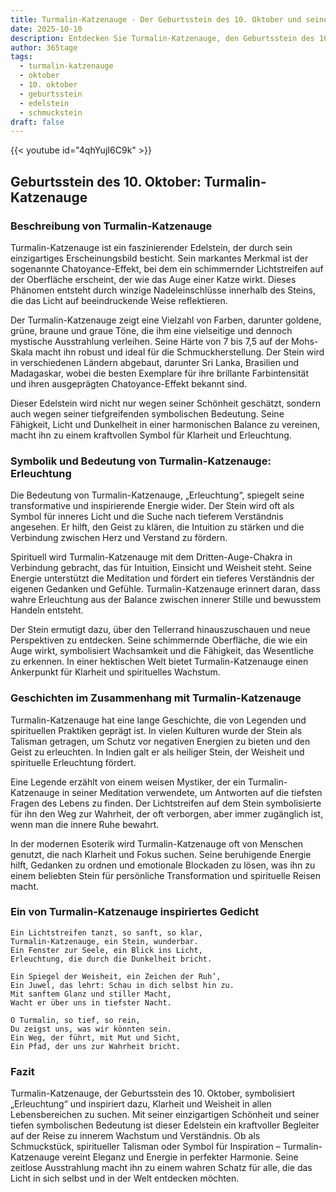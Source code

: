 ```yaml
---
title: Turmalin-Katzenauge - Der Geburtsstein des 10. Oktober und seine Bedeutung
date: 2025-10-10
description: Entdecken Sie Turmalin-Katzenauge, den Geburtsstein des 10. Oktober, der Erleuchtung symbolisiert. Seine Symbolik und Geschichte werden Sie inspirieren.
author: 365tage
tags:
  - turmalin-katzenauge
  - oktober
  - 10. oktober
  - geburtsstein
  - edelstein
  - schmuckstein
draft: false
---
```


{{< youtube id="4qhYujI6C9k" >}}

## Geburtsstein des 10. Oktober: Turmalin-Katzenauge

### Beschreibung von Turmalin-Katzenauge

Turmalin-Katzenauge ist ein faszinierender Edelstein, der durch sein einzigartiges Erscheinungsbild besticht. Sein markantes Merkmal ist der sogenannte Chatoyance-Effekt, bei dem ein schimmernder Lichtstreifen auf der Oberfläche erscheint, der wie das Auge einer Katze wirkt. Dieses Phänomen entsteht durch winzige Nadeleinschlüsse innerhalb des Steins, die das Licht auf beeindruckende Weise reflektieren.

Der Turmalin-Katzenauge zeigt eine Vielzahl von Farben, darunter goldene, grüne, braune und graue Töne, die ihm eine vielseitige und dennoch mystische Ausstrahlung verleihen. Seine Härte von 7 bis 7,5 auf der Mohs-Skala macht ihn robust und ideal für die Schmuckherstellung. Der Stein wird in verschiedenen Ländern abgebaut, darunter Sri Lanka, Brasilien und Madagaskar, wobei die besten Exemplare für ihre brillante Farbintensität und ihren ausgeprägten Chatoyance-Effekt bekannt sind.

Dieser Edelstein wird nicht nur wegen seiner Schönheit geschätzt, sondern auch wegen seiner tiefgreifenden symbolischen Bedeutung. Seine Fähigkeit, Licht und Dunkelheit in einer harmonischen Balance zu vereinen, macht ihn zu einem kraftvollen Symbol für Klarheit und Erleuchtung.

### Symbolik und Bedeutung von Turmalin-Katzenauge: Erleuchtung

Die Bedeutung von Turmalin-Katzenauge, „Erleuchtung“, spiegelt seine transformative und inspirierende Energie wider. Der Stein wird oft als Symbol für inneres Licht und die Suche nach tieferem Verständnis angesehen. Er hilft, den Geist zu klären, die Intuition zu stärken und die Verbindung zwischen Herz und Verstand zu fördern.

Spirituell wird Turmalin-Katzenauge mit dem Dritten-Auge-Chakra in Verbindung gebracht, das für Intuition, Einsicht und Weisheit steht. Seine Energie unterstützt die Meditation und fördert ein tieferes Verständnis der eigenen Gedanken und Gefühle. Turmalin-Katzenauge erinnert daran, dass wahre Erleuchtung aus der Balance zwischen innerer Stille und bewusstem Handeln entsteht.

Der Stein ermutigt dazu, über den Tellerrand hinauszuschauen und neue Perspektiven zu entdecken. Seine schimmernde Oberfläche, die wie ein Auge wirkt, symbolisiert Wachsamkeit und die Fähigkeit, das Wesentliche zu erkennen. In einer hektischen Welt bietet Turmalin-Katzenauge einen Ankerpunkt für Klarheit und spirituelles Wachstum.

### Geschichten im Zusammenhang mit Turmalin-Katzenauge

Turmalin-Katzenauge hat eine lange Geschichte, die von Legenden und spirituellen Praktiken geprägt ist. In vielen Kulturen wurde der Stein als Talisman getragen, um Schutz vor negativen Energien zu bieten und den Geist zu erleuchten. In Indien galt er als heiliger Stein, der Weisheit und spirituelle Erleuchtung fördert.

Eine Legende erzählt von einem weisen Mystiker, der ein Turmalin-Katzenauge in seiner Meditation verwendete, um Antworten auf die tiefsten Fragen des Lebens zu finden. Der Lichtstreifen auf dem Stein symbolisierte für ihn den Weg zur Wahrheit, der oft verborgen, aber immer zugänglich ist, wenn man die innere Ruhe bewahrt.

In der modernen Esoterik wird Turmalin-Katzenauge oft von Menschen genutzt, die nach Klarheit und Fokus suchen. Seine beruhigende Energie hilft, Gedanken zu ordnen und emotionale Blockaden zu lösen, was ihn zu einem beliebten Stein für persönliche Transformation und spirituelle Reisen macht.

### Ein von Turmalin-Katzenauge inspiriertes Gedicht

```
Ein Lichtstreifen tanzt, so sanft, so klar,  
Turmalin-Katzenauge, ein Stein, wunderbar.  
Ein Fenster zur Seele, ein Blick ins Licht,  
Erleuchtung, die durch die Dunkelheit bricht.  

Ein Spiegel der Weisheit, ein Zeichen der Ruh’,  
Ein Juwel, das lehrt: Schau in dich selbst hin zu.  
Mit sanftem Glanz und stiller Macht,  
Wacht er über uns in tiefster Nacht.  

O Turmalin, so tief, so rein,  
Du zeigst uns, was wir könnten sein.  
Ein Weg, der führt, mit Mut und Sicht,  
Ein Pfad, der uns zur Wahrheit bricht.  
```

### Fazit

Turmalin-Katzenauge, der Geburtsstein des 10. Oktober, symbolisiert „Erleuchtung“ und inspiriert dazu, Klarheit und Weisheit in allen Lebensbereichen zu suchen. Mit seiner einzigartigen Schönheit und seiner tiefen symbolischen Bedeutung ist dieser Edelstein ein kraftvoller Begleiter auf der Reise zu innerem Wachstum und Verständnis. Ob als Schmuckstück, spiritueller Talisman oder Symbol für Inspiration – Turmalin-Katzenauge vereint Eleganz und Energie in perfekter Harmonie. Seine zeitlose Ausstrahlung macht ihn zu einem wahren Schatz für alle, die das Licht in sich selbst und in der Welt entdecken möchten.
